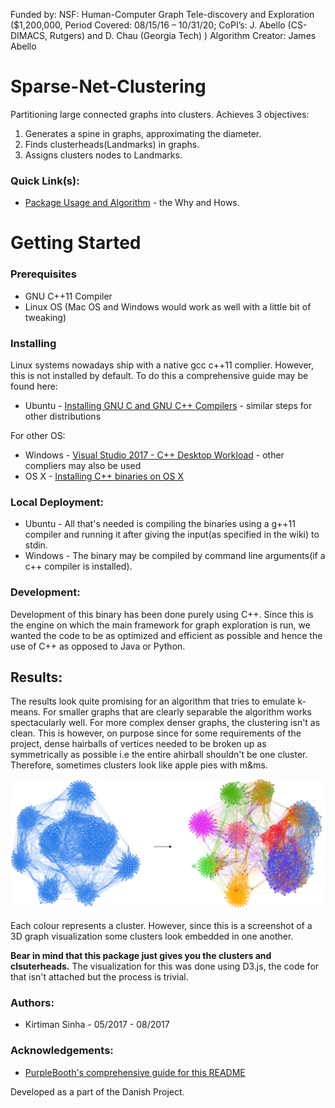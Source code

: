 Funded by: NSF: Human-Computer Graph Tele-discovery and Exploration ($1,200,000, Period Covered: 08/15/16 – 10/31/20; CoPI’s: J. Abello (CS-DIMACS, Rutgers) and D. Chau (Georgia Tech) )
Algorithm Creator: James Abello


# Sparse-Net-Clustering
Partitioning large connected graphs into clusters.
Achieves 3 objectives:
1. Generates a spine in graphs, approximating the diameter. 
2. Finds clusterheads(Landmarks) in graphs.  
3. Assigns clusters nodes to Landmarks. 

### Quick Link(s): 
* [Package Usage and Algorithm](https://github.com/KirtimanS/Net-Clustering/wiki)  - the Why and Hows.

# Getting Started
### Prerequisites
* GNU C++11 Compiler
* Linux OS (Mac OS and Windows would work as well with a little bit of tweaking)


### Installing

Linux systems nowadays ship with a native gcc c++11 complier. However, this is not installed by default. To do this a comprehensive guide may be found here: 
* Ubuntu - [Installing GNU C and GNU C++ Compilers](https://help.ubuntu.com/community/InstallingCompilers) - similar steps for other distributions

For other OS:
* Windows - [Visual Studio 2017 - C++ Desktop Workload](https://www.visualstudio.com/vs/community/) - other compliers may also be used 
* OS X - [Installing C++ binaries on OS X](https://stackoverflow.com/questions/34340578/installing-c-libraries-on-os-x)

### Local Deployment:
* Ubuntu - All that's needed is compiling the binaries using a g++11 compiler and running it after giving the input(as specified in the wiki) to stdin. 
* Windows - The binary may be compiled by command line arguments(if a c++ compiler is installed).

### Development:

Development of this binary has been done purely using C++. Since this is the engine on which the main framework for graph exploration is run, we wanted the code to be as optimized and efficient as possible and hence the use of C++ as opposed to Java or Python.

## Results:

The results look quite promising for an algorithm that tries to emulate k-means. For smaller graphs that are clearly separable the algorithm works spectacularly well. For more complex denser graphs, the clustering isn't as clean. This is however, on purpose since for some requirements of the project, dense hairballs of vertices needed to be broken up as symmetrically as possible i.e the entire ahirball shouldn't be one cluster. Therefore, sometimes clusters look like apple pies with m&ms.

![alt text](https://github.com/KirtimanS/Net-Clustering/blob/master/2.1.png)

Each colour represents a cluster. However, since this is a screenshot of a 3D graph visualization some clusters look embedded in one another. 

**Bear in mind that this package just gives you the clusters and clsuterheads.** The visualization for this was done using D3.js, the code for that isn't attached but the process is trivial.

### Authors:
* Kirtiman Sinha - 05/2017 - 08/2017

### Acknowledgements:

* [PurpleBooth's comprehensive guide for this README](https://gist.github.com/PurpleBooth/109311bb0361f32d87a2)



Developed as a part of the Danish Project.  
